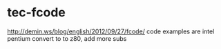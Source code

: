 # tec-fcode
http://demin.ws/blog/english/2012/09/27/fcode/
code examples are intel pentium
convert to to z80, add more subs
